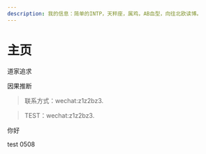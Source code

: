 ```yaml
---
description: 我的信息：简单的INTP，天秤座，属鸡，AB血型，向往北欧读博。
---
```


# 主页

道家追求

因果推断

> 联系方式：wechat:z1z2bz3.

> TEST：wechat:z1z2bz3.

你好

test 0508

